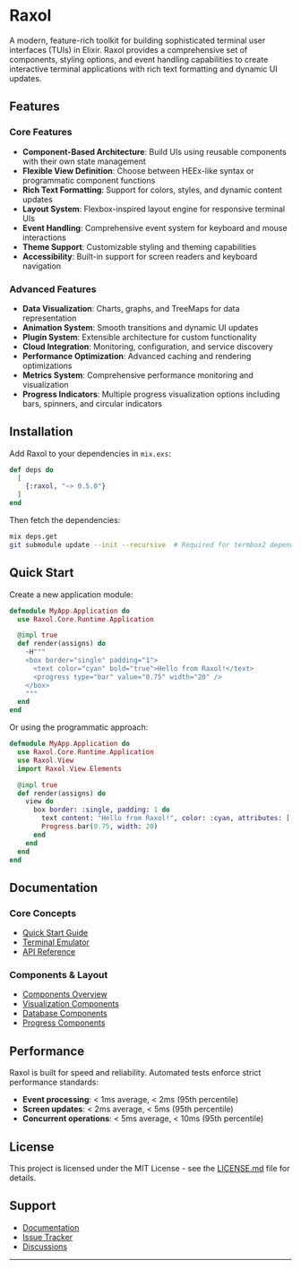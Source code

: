 # Raxol

A modern, feature-rich toolkit for building sophisticated terminal user interfaces (TUIs) in Elixir. Raxol provides a comprehensive set of components, styling options, and event handling capabilities to create interactive terminal applications with rich text formatting and dynamic UI updates.

## Features

### Core Features

- **Component-Based Architecture**: Build UIs using reusable components with their own state management
- **Flexible View Definition**: Choose between HEEx-like syntax or programmatic component functions
- **Rich Text Formatting**: Support for colors, styles, and dynamic content updates
- **Layout System**: Flexbox-inspired layout engine for responsive terminal UIs
- **Event Handling**: Comprehensive event system for keyboard and mouse interactions
- **Theme Support**: Customizable styling and theming capabilities
- **Accessibility**: Built-in support for screen readers and keyboard navigation

### Advanced Features

- **Data Visualization**: Charts, graphs, and TreeMaps for data representation
- **Animation System**: Smooth transitions and dynamic UI updates
- **Plugin System**: Extensible architecture for custom functionality
- **Cloud Integration**: Monitoring, configuration, and service discovery
- **Performance Optimization**: Advanced caching and rendering optimizations
- **Metrics System**: Comprehensive performance monitoring and visualization
- **Progress Indicators**: Multiple progress visualization options including bars, spinners, and circular indicators

## Installation

Add Raxol to your dependencies in `mix.exs`:

```elixir
def deps do
  [
    {:raxol, "~> 0.5.0"}
  ]
end
```

Then fetch the dependencies:

```bash
mix deps.get
git submodule update --init --recursive  # Required for termbox2 dependency
```

## Quick Start

Create a new application module:

```elixir
defmodule MyApp.Application do
  use Raxol.Core.Runtime.Application

  @impl true
  def render(assigns) do
    ~H"""
    <box border="single" padding="1">
      <text color="cyan" bold="true">Hello from Raxol!</text>
      <progress type="bar" value="0.75" width="20" />
    </box>
    """
  end
end
```

Or using the programmatic approach:

```elixir
defmodule MyApp.Application do
  use Raxol.Core.Runtime.Application
  use Raxol.View
  import Raxol.View.Elements

  @impl true
  def render(assigns) do
    view do
      box border: :single, padding: 1 do
        text content: "Hello from Raxol!", color: :cyan, attributes: [:bold]
        Progress.bar(0.75, width: 20)
      end
    end
  end
end
```

## Documentation

### Core Concepts

- [Quick Start Guide](examples/guides/01_getting_started/quick_start.md)
- [Terminal Emulator](examples/guides/02_core_concepts/terminal_emulator.md)
- [API Reference](examples/guides/02_core_concepts/api/README.md)

### Components & Layout

- [Components Overview](examples/guides/03_components_and_layout/components/README.md)
- [Visualization Components](examples/guides/03_components_and_layout/components/visualization/README.md)
- [Database Components](examples/guides/03_components_and_layout/components/database/README.md)
- [Progress Components](examples/guides/03_components_and_layout/components/README.md)

## Performance

Raxol is built for speed and reliability. Automated tests enforce strict performance standards:

- **Event processing**: < 1ms average, < 2ms (95th percentile)
- **Screen updates**: < 2ms average, < 5ms (95th percentile)
- **Concurrent operations**: < 5ms average, < 10ms (95th percentile)

## License

This project is licensed under the MIT License - see the [LICENSE.md](LICENSE.md) file for details.

## Support

- [Documentation](docs/README.md)
- [Issue Tracker](https://github.com/Hydepwns/raxol/issues)
- [Discussions](https://github.com/Hydepwns/raxol/discussions)

---
